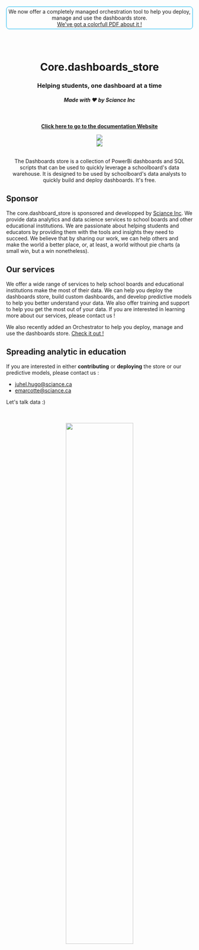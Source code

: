 <div>
  <p class='italic' align='center' style="border: 1px solid #00B0F0; padding: 4px; text-decoration: none; border-radius: 8px;"> 
    We now offer a completely managed orchestration tool to help you deploy, manage and use the dashboards store. 
    <br>
    <a href="https://raw.githubusercontent.com/Sciance-Inc/core.dashboards_store/develop/tooling/orchestration/sos.pdf">We've got a colorfull PDF about it ! </a>
  </p>
</div>
<br>
<div align="center" style='padding-top: 15px;'>
  <h1 align="center">Core.dashboards_store</h1>   
  <h3 align="center" class='italic'>Helping students, one dashboard at a time</h3>   
  <h5>Made with ❤️ by <span>Sciance Inc</span></h5>
</div>

<br>
<p align="center">
    <a href="https://docs.dashboards-store.sciance.ca/"><b>Click here to go to the documentation Website</b></a>
    <!-- <a href="https://join.slack.com/t/lightdash-community/shared_invite/zt-16q953ork-NZr1qdEqxSwB17E2ckUe7A"><b>Join Slack Community</b></a> -->
</p>
<div align="center">
<img src="https://img.shields.io/github/license/Sciance-Inc/core.dashboards_store" />
</div>
<div align="center">
<img src="https://img.shields.io/github/v/release/Sciance-Inc/core.dashboards_store?logo=github" />
</div>

<div align="center">
  <br />
  <p> The Dashboards store is a collection of PowerBi dashboards and SQL scripts that can be used to quickly leverage a schoolboard's data warehouse. It is designed to be used by schoolboard's data analysts to quickly build and deploy dashboards. It's free. </p>
  </p>
</div>


## Sponsor
The core.dashboard_store is sponsored and developped by [Sciance Inc](https://sciance.ca/). We provide data analytics and data science services to school boards and other educational institutions. We are passionate about helping students and educators by providing them with the tools and insights they need to succeed. We believe that by sharing our work, we can help others and make the world a better place, or, at least, a world without pie charts (a small win, but a win nonetheless).

## Our services
We offer a wide range of services to help school boards and educational institutions make the most of their data. We can help you deploy the dashboards store, build custom dashboards, and develop predictive models to help you better understand your data. We also offer training and support to help you get the most out of your data. If you are interested in learning more about our services, please contact us ! 

We also recently added an Orchestrator to help you deploy, manage and use the dashboards store. [Check it out !](https://raw.githubusercontent.com/Sciance-Inc/core.dashboards_store/develop/tooling/orchestration/sos.pdf)

## Spreading analytic in education
If you are interested in either **contributing** or **deploying** the store or our predictive models, please contact us : 
* juhel.hugo@sciance.ca
* emarcotte@sciance.ca

Let's talk data :)

<div align="center">
  <br /><br />
  <img src="tooling/readme/image.png" width="60%" />
</div>